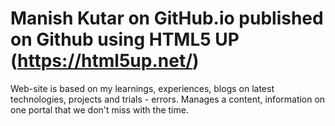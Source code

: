 # Manish Kutar on GitHub.io published on Github using HTML5 UP (https://html5up.net/)
Web-site is based on my learnings, experiences, blogs on latest technologies, projects and trials - errors.
Manages a content, information on one portal that we don't miss with the time.
